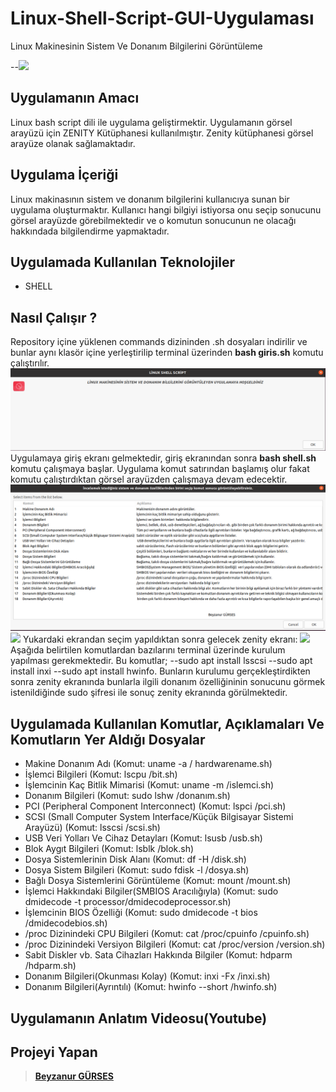 # Linux-Shell-Script-GUI-Uygulaması
Linux Makinesinin Sistem Ve Donanım Bilgilerini Görüntüleme

--![](https://cdn.oyepng.com/uploads/thumbnail/linux-logo-icon-png-transparent-background-11638089776rziynnmi01.png) 

## Uygulamanın Amacı
Linux bash script dili ile uygulama geliştirmektir. Uygulamanın görsel arayüzü için  ZENITY Kütüphanesi kullanılmıştır. Zenity kütüphanesi görsel arayüze olanak sağlamaktadır.

## Uygulama  İçeriği
Linux makinasının sistem ve donanım bilgilerini kullanıcıya sunan bir uygulama oluşturmaktır. Kullanıcı hangi bilgiyi istiyorsa onu seçip sonucunu görsel arayüzde görebilmektedir ve o komutun sonucunun ne olacağı hakkındada bilgilendirme yapmaktadır. 

## Uygulamada Kullanılan Teknolojiler
 - SHELL

## Nasıl Çalışır ?
Repository içine yüklenen commands dizininden .sh dosyaları indirilir ve bunlar aynı klasör içine yerleştirilip terminal üzerinden **bash giris.sh** komutu çalıştırılır.
![](/Images/giris.png)
Uygulamaya giriş ekranı gelmektedir, giriş ekranından sonra **bash shell.sh** komutu çalışmaya başlar. Uygulama komut satırından başlamış olur fakat  komutu çalıştırdıktan görsel arayüzden çalışmaya devam edecektir.
![](/Images/shell.png) 
![](/Images/donanım1.png) 
Yukardaki ekrandan seçim yapıldıktan sonra gelecek zenity ekranı:
![](/Images/donanım.png) 
Aşağıda belirtilen komutlardan bazılarını terminal üzerinde kurulum yapılması gerekmektedir. Bu komutlar;
     --sudo apt install lsscsi
     --sudo apt install inxi
     --sudo apt install hwinfo.
Bunların kurulumu gerçekleştirdikten sonra zenity ekranında bunlarla ilgili donanım özelliğininin sonucunu görmek istenildiğinde sudo şifresi ile sonuç zenity ekranında görülmektedir.


## Uygulamada Kullanılan Komutlar, Açıklamaları Ve Komutların Yer Aldığı Dosyalar
- Makine Donanım Adı (Komut: uname -a / hardwarename.sh)
- İşlemci Bilgileri (Komut: lscpu /bit.sh)
- İşlemcinin Kaç Bitlik Mimarisi (Komut: uname -m /islemci.sh)
- Donanım Bilgileri (Komut: sudo lshw /donanım.sh)
- PCI (Peripheral Component Interconnect) (Komut: lspci /pci.sh)
- SCSI (Small Computer System Interface/Küçük Bilgisayar Sistemi Arayüzü)  (Komut: lsscsi /scsi.sh)
- USB Veri Yolları Ve Cihaz Detayları  (Komut: lsusb /usb.sh)
- Blok Aygıt Bilgileri (Komut: lsblk /blok.sh)
- Dosya Sistemlerinin Disk Alanı (Komut: df -H /disk.sh)
- Dosya Sistem Bilgileri (Komut: sudo  fdisk -l /dosya.sh)
- Bağlı Dosya Sistemlerini Görüntüleme (Komut: mount /mount.sh)
- İşlemci Hakkındaki Bilgiler(SMBIOS Aracılığıyla)  (Komut: sudo dmidecode -t processor/dmidecodeprocessor.sh)
- İşlemcinin BIOS Özelliği   (Komut: sudo dmidecode -t bios /dmidecodebios.sh) 
- /proc Dizinindeki CPU Bilgileri  (Komut: cat  /proc/cpuinfo   /cpuinfo.sh)
- /proc Dizinindeki Versiyon Bilgileri  (Komut: cat  /proc/version   /version.sh)
- Sabit Diskler vb. Sata Cihazları Hakkında Bilgiler (Komut: hdparm   /hdparm.sh)
- Donanım Bilgileri(Okunması Kolay)  (Komut: inxi -Fx /inxi.sh) 
- Donanım Bilgileri(Ayrıntılı)  (Komut: hwinfo  --short /hwinfo.sh)


## Uygulamanın Anlatım Videosu(Youtube)

## Projeyi Yapan
>**[Beyzanur GÜRSES](https://github.com/BEYZANURGURSES1036)**



 
     
